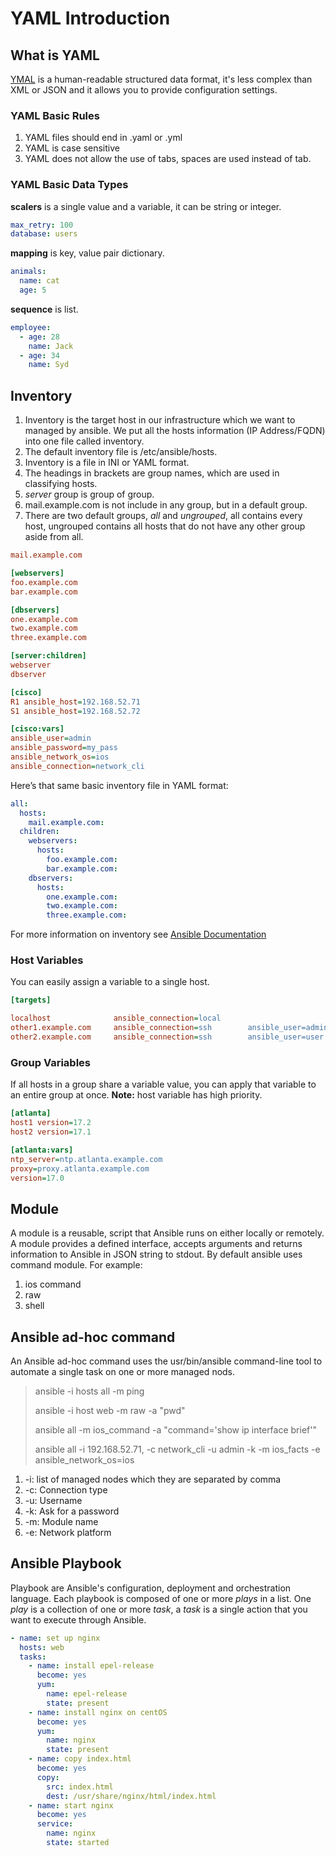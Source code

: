 # YAML Introduction

## What is YAML

[YMAL](https://yaml.org) is a human-readable structured data format, it's less complex than XML or JSON and it allows you to provide configuration settings.

### YAML Basic Rules

1. YAML files should end in .yaml or .yml
2. YAML is case sensitive
3. YAML does not allow the use of tabs, spaces are used instead of tab.

### YAML Basic Data Types

**scalers** is a single value and a variable, it can be string or integer.

```YAML
max_retry: 100
database: users
```

**mapping** is key, value pair dictionary.

```YAML
animals:
  name: cat
  age: 5
```

**sequence** is list.

```YAML
employee:
  - age: 28
    name: Jack
  - age: 34
    name: Syd
```

## Inventory

1. Inventory is the target host in our infrastructure which we want to managed by ansible. We put all the hosts information (IP Address/FQDN) into one file called inventory.
2. The default inventory file is /etc/ansible/hosts.
3. Inventory is a file in INI or YAML format.
4. The headings in brackets are group names, which are used in classifying hosts.
5. *server* group is group of group.
6. mail.example.com is not include in any group, but in a default group.
7. There are two default groups, *all* and *ungrouped*, all contains every host, ungrouped contains all hosts that do not have any other group aside from all.

```INI
mail.example.com

[webservers]
foo.example.com
bar.example.com

[dbservers]
one.example.com
two.example.com
three.example.com

[server:children]
webserver
dbserver

[cisco]
R1 ansible_host=192.168.52.71 
S1 ansible_host=192.168.52.72 

[cisco:vars] 
ansible_user=admin
ansible_password=my_pass
ansible_network_os=ios  
ansible_connection=network_cli
```

Here’s that same basic inventory file in YAML format:

```YAML
all:
  hosts:
    mail.example.com:
  children:
    webservers:
      hosts:
        foo.example.com:
        bar.example.com:
    dbservers:
      hosts:
        one.example.com:
        two.example.com:
        three.example.com:
```

For more information on inventory see [Ansible Documentation](https://docs.ansible.com/ansible/2.9/user_guide/intro_inventory.html#)

### Host Variables

You can easily assign a variable to a single host.

```ini
[targets]

localhost              ansible_connection=local
other1.example.com     ansible_connection=ssh        ansible_user=admin
other2.example.com     ansible_connection=ssh        ansible_user=user
```

### Group Variables

If all hosts in a group share a variable value, you can apply that variable to an entire group at once. **Note:** host variable has high priority.

```ini
[atlanta]
host1 version=17.2
host2 version=17.1

[atlanta:vars]
ntp_server=ntp.atlanta.example.com
proxy=proxy.atlanta.example.com
version=17.0
```

## Module

A module is a reusable, script that Ansible runs on either locally or remotely. A module provides a defined interface, accepts arguments and returns information to Ansible in JSON string to stdout. By default ansible uses command module.
For example:

1. ios command
2. raw
3. shell

## Ansible ad-hoc command

An Ansible ad-hoc command uses the usr/bin/ansible command-line tool to automate a single task on one or more managed nods.

> ansible -i hosts all -m ping
>
> ansible -i host web -m raw -a "pwd"
>
> ansible all -m ios_command -a "command='show ip interface brief'"
>
> ansible all -i 192.168.52.71, -c network_cli -u admin -k -m ios_facts -e ansible_network_os=ios

1. -i: list of managed nodes which they are separated by comma
2. -c: Connection type
3. -u: Username
4. -k: Ask for a password
5. -m: Module name
6. -e: Network platform

## Ansible Playbook

Playbook are Ansible's configuration, deployment and orchestration language. Each playbook  is composed of one or more *plays* in a list. One *play* is a collection of one or more *task*, a *task* is a single action that you want to execute through Ansible.

```yaml
- name: set up nginx
  hosts: web
  tasks:
    - name: install epel-release
      become: yes
      yum:
        name: epel-release
        state: present
    - name: install nginx on centOS
      become: yes
      yum:
        name: nginx
        state: present
    - name: copy index.html
      become: yes
      copy:
        src: index.html
        dest: /usr/share/nginx/html/index.html
    - name: start nginx
      become: yes
      service:
        name: nginx
        state: started
  